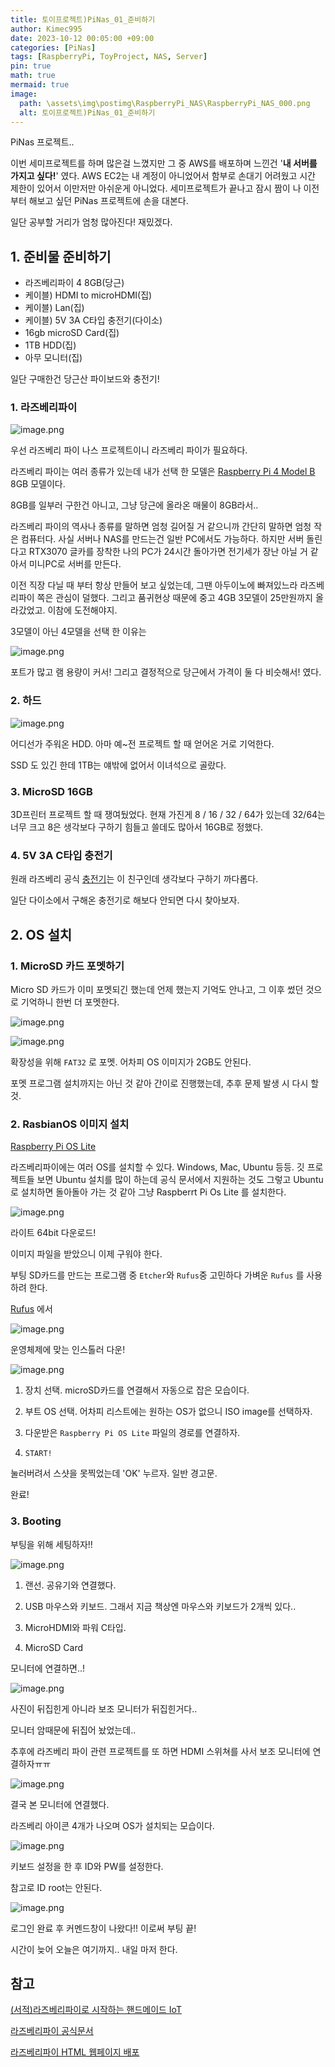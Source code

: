 ```yaml
---
title: 토이프로젝트)PiNas_01_준비하기
author: Kimec995
date: 2023-10-12 00:05:00 +09:00
categories: [PiNas]
tags: [RaspberryPi, ToyProject, NAS, Server]
pin: true
math: true
mermaid: true
image: 
  path: \assets\img\postimg\RaspberryPi_NAS\RaspberryPi_NAS_000.png
  alt: 토이프로젝트)PiNas_01_준비하기
---
```


PiNas 프로젝트..

이번 세미프로젝트를 하며 많은걸 느꼈지만 그 중 AWS를 배포하며 느낀건 '**내 서버를 가지고 싶다!**' 였다. AWS EC2는 내 계정이 아니었어서 함부로 손대기 어려웠고 시간 제한이 있어서 이만저만 아쉬운게 아니었다. 세미프로젝트가 끝나고 잠시 짬이 나 이전부터 해보고 싶던 PiNas 프로젝트에 손을 대본다.

일단 공부할 거리가 엄청 많아진다! 재밌겠다.

## 1. 준비물 준비하기

- 라즈베리파이 4 8GB(당근)
- 케이블) HDMI to microHDMI(집)
- 케이블) Lan(집)
- 케이블) 5V 3A C타입 충전기(다이소)
- 16gb microSD Card(집)
- 1TB HDD(집)
- 아무 모니터(집)

일단 구매한건 당근산 파이보드와 충전기!

### 1. 라즈베리파이

![image.png](\assets\img\postimg\RaspberryPi_NAS\RaspberryPi_NAS_02.png)


우선 라즈베리 파이 나스 프로젝트이니 라즈베리 파이가 필요하다.

라즈베리 파이는 여러 종류가 있는데 내가 선택 한 모델은 [Raspberry Pi 4 Model B](https://www.raspberrypi.com/products/raspberry-pi-4-model-b/) 8GB 모델이다.

8GB를 일부러 구한건 아니고, 그냥 당근에 올라온 매물이 8GB라서..

라즈베리 파이의 역사나 종류를 말하면 엄청 길어질 거 같으니까 간단히 말하면 엄청 작은 컴퓨터다. 사실 서버나 NAS를 만드는건 일반 PC에서도 가능하다. 하지만 서버 돌린다고 RTX3070 글카를 장착한 나의 PC가 24시간 돌아가면 전기세가 장난 아닐 거 같아서 미니PC로 서버를 만든다.

이전 직장 다닐 때 부터 항상 만들어 보고 싶었는데, 그땐 아두이노에 빠져있느라 라즈베리파이 쪽은 관심이 덜했다. 그리고 품귀현상 때문에 중고 4GB 3모델이 25만원까지 올라갔었고. 이참에 도전해야지.

3모델이 아닌 4모델을 선택 한 이유는

![image.png](\assets\img\postimg\RaspberryPi_NAS\RaspberryPi_NAS_00.png)

포트가 많고 램 용량이 커서! 그리고 결정적으로 당근에서 가격이 둘 다 비슷해서! 였다.

### 2. 하드

![image.png](\assets\img\postimg\RaspberryPi_NAS\RaspberryPi_NAS_01.png)

어디선가 주워온 HDD. 아마 예~전 프로젝트 할 때 얻어온 거로 기억한다.

SSD 도 있긴 한데 1TB는 얘밖에 없어서 이녀석으로 골랐다.

### 3. MicroSD 16GB

3D프린터 프로젝트 할 때 쟁여뒀었다. 현재 가진게 8 / 16 / 32 / 64가 있는데 32/64는 너무 크고 8은 생각보다 구하기 힘들고 쓸데도 많아서 16GB로 정했다.

### 4. 5V 3A C타입 충전기

원래 라즈베리 공식 [충전기](https://www.raspberrypi.com/products/type-c-power-supply/)는 이 친구인데 생각보다 구하기 까다롭다.

일단 다이소에서 구해온 충전기로 해보다 안되면 다시 찾아보자.

## 2. OS 설치

### 1. MicroSD 카드 포멧하기

Micro SD 카드가 이미 포멧되긴 했는데 언제 했는지 기억도 안나고, 그 이후 썼던 것으로 기억하니 한번 더 포멧한다.

![image.png](\assets\img\postimg\RaspberryPi_NAS\RaspberryPi_NAS_03.png)

![image.png](\assets\img\postimg\RaspberryPi_NAS\RaspberryPi_NAS_04.png)

확장성을 위해 `FAT32` 로 포멧. 어차피 OS 이미지가 2GB도 안된다.

포멧 프로그램 설치까지는 아닌 것 같아 간이로 진행했는데, 추후 문제 발생 시 다시 할 것.

### 2. RasbianOS 이미지 설치

[Raspberry Pi OS Lite](https://www.raspberrypi.com/software/operating-systems/)

라즈베리파이에는 여러 OS를 설치할 수 있다. Windows, Mac, Ubuntu 등등. 깃 프로젝트들 보면 Ubuntu 설치를 많이 하는데 공식 문서에서 지원하는 것도 그렇고 Ubuntu로 설치하면 돌아돌아 가는 것 같아 그냥 Raspberrt Pi Os Lite 를 설치한다.

![image.png](\assets\img\postimg\RaspberryPi_NAS\RaspberryPi_NAS_05.png)

라이트 64bit 다운로드!

이미지 파일을 받았으니 이제 구워야 한다.

부팅 SD카드를 만드는 프로그램 중 `Etcher`와 `Rufus`중 고민하다 가벼운 `Rufus` 를 사용하려 한다.

[Rufus](https://rufus.ie/ko/#google_vignette) 에서

![image.png](\assets\img\postimg\RaspberryPi_NAS\RaspberryPi_NAS_06.png)

운영체제에 맞는 인스톨러 다운!

![image.png](\assets\img\postimg\RaspberryPi_NAS\RaspberryPi_NAS_07.png)

1. 장치 선택. microSD카드를 연결해서 자동으로 잡은 모습이다.

2. 부트 OS 선택. 어차피 리스트에는 원하는 OS가 없으니 ISO image를 선택하자.

3. 다운받은 `Raspberry Pi OS Lite` 파일의 경로를 연결하자.

4. `START!`

눌러버려서 스샷을 못찍었는데 'OK' 누르자. 일반 경고문.

완료!

### 3. Booting

부팅을 위해 세팅하자!!

![image.png](\assets\img\postimg\RaspberryPi_NAS\RaspberryPi_NAS_08.png)

1. 랜선. 공유기와 연결했다.

2. USB 마우스와 키보드. 그래서 지금 책상엔 마우스와 키보드가 2개씩 있다..

3. MicroHDMI와 파워 C타입.

4. MicroSD Card

모니터에 연결하면..!

![image.png](\assets\img\postimg\RaspberryPi_NAS\RaspberryPi_NAS_09.png)

사진이 뒤집힌게 아니라 보조 모니터가 뒤집힌거다..

모니터 암때문에 뒤집어 놨었는데..

추후에 라즈베리 파이 관련 프로젝트를 또 하면 HDMI 스위쳐를 사서 보조 모니터에 연결하자ㅠㅠ

![image.png](\assets\img\postimg\RaspberryPi_NAS\RaspberryPi_NAS_10.png)

결국 본 모니터에 연결했다.

라즈베리 아이콘 4개가 나오며 OS가 설치되는 모습이다.

![image.png](\assets\img\postimg\RaspberryPi_NAS\RaspberryPi_NAS_11.png)

키보드 설정을 한 후 ID와 PW를 설정한다.

참고로 ID root는 안된다.

![image.png](\assets\img\postimg\RaspberryPi_NAS\RaspberryPi_NAS_12.png)

로그인 완료 후 커멘드창이 나왔다!! 이로써 부팅 끝!

시간이 늦어 오늘은 여기까지.. 내일 마저 한다.


## 참고
[(서적)라즈베리파이로 시작하는 핸드메이드 IoT](https://product.kyobobook.co.kr/detail/S000001934230)

[라즈베리파이 공식문서](https://www.raspberrypi.com/tutorials/nas-box-raspberry-pi-tutorial/)

[라즈베리파이 HTML 웹페이지 배포](https://www.seeedstudio.com/blog/2020/06/23/setup-a-raspberry-pi-web-server-and-easily-build-an-html-webpage-m/)